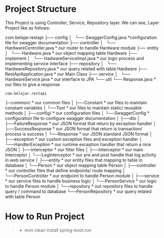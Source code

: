 # Project Structure
This Project is using Controller, Service, Repository layer. We can see, Layer Project like as follows:

  
com.belajar.restapi
├── config
│   └── SwaggerConfig.java           *configuration file for swagger documentation
├── controller
│   └── HardwareController.java      * our router to handle Hardware module
├── entity
│   └── Hardware.java                * our object mapping table Hardware
├── implement
│   └── HadwareServiceImpl.java      * our logic process and implementing service interface
├── repository
│   └── HardwareRepository.java      * our query related with table Hardware
├── RestApiApplication.java          * our Main Class
├── service
│   └── HardwareService.java         * our interface to JPA
└── util
    └── Response.java                * our files to give a response
    
    
    com.belajar.restapi
 ├─common/                          * our common files
 │   ├──Constant                    * our files to maintain constant variables
 │   └──Tool                        * our files to maintain static/ reusable methods
 │
 ├──config/                         * our configuration files
 │   └──SwaggerConfig               * configuration file to configure swagger documentation
 │
 ├──dto
 │   ├──FailureResponse             * our JSON format that return by exception handler
 │   ├──SuccessResponse             * our JSON format that return is transaction/ process is success
 │   └──Response                    * our JSON standard JSON format
 │
 ├──exception                       * our custom exception files and exception handler
 │   └──HandlerException            * our runtime exception handler that return a nice JSON
 │
 ├──interceptor                     * our filter files
 │   ├──Interceptor                 * our main Interceptor
 │   └──LogInterceptor              * our pre and post handle that log activity in web service
 │
 ├──entity                          * our entity files that mapping to table in database
 │   └──Person                      * our object mapping table Person
 │
 ├──controller                      * our controller files that define endpoints/ route mapping
 │   └──PersonController            * our endpoint to handle Person module
 │
 ├──service                         * our service files to handle business logic
 │   └──PersonService               * our logic to handle Person module
 │
 └──repository                      * out repository files to handle query / command to database
     └──PersonRepository            * our query related with table Person
     
# How to Run Project
>- mvn clean install spring-boot:run

